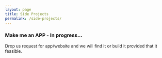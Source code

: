 ```yaml
---
layout: page
title: Side Projects
permalink: /side-projects/
---
```


### Make me an APP - In progress...

Drop us  request for app/website and we will find it or build it provided that it feasible.
